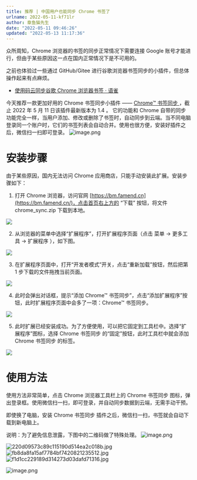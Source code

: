 ```yaml
---
title: 推荐 | 中国用户也能同步 Chrome 书签了
urlname: 2022-05-11-kf71lr
author: 章鱼猫先生
date: "2022-05-11 09:46:26"
updated: "2022-05-13 11:17:36"
---
```


众所周知，Chrome 浏览器的书签的同步正常情况下需要连接 Google 账号才能进行，但由于某些原因这一点在国内正常情况下是不可用的。

之前也体验过一些通过 GitHub/Gitee 进行谷歌浏览器书签同步的小插件，但总体操作起来有点麻烦。

- [使用码云同步谷歌 Chrome 浏览器书签 · 语雀](https://www.yuque.com/shenweiyan/cookbook/chrome-bookmark-sync)

今天推荐一款更加好用的 Chrome 书签同步小插件 —— [Chrome™ 书签同步 ](https://bm.famend.cn/)，截止 2022 年 5 月 11 日该插件最新版本为 1.4 。
它的功能和 Chrome 自带的同步功能完全一样，当用户添加、修改或删除了书签时，自动同步到云端。当不同电脑登录同一个账户时，它们的书签列表会自动合并。使用也很方便，安装好插件之后，微信扫一扫即可登录。
![image.png](https://shub-1251708715.cos.ap-guangzhou.myqcloud.com/elog-cookbook-img/FvWLou5CEcpHN-O2UW5b-zAQtXqt.png)

# 安装步骤

由于某些原因，国内无法访问 Chrome 应用商店，只能手动安装此扩展。安装步骤如下：

1.  打开 Chrome 浏览器，访问官网 [https://bm.famend.cn](https://bm.famend.cn/)，点击首页右上方的 “下载” 按钮，将文件 chrome_sync.zip 下载到本地。

![](https://shub-1251708715.cos.ap-guangzhou.myqcloud.com/elog-cookbook-img/FslExUWtvrqAhMhNGJKPVfcnlJWy.png)

2.  从浏览器的菜单中选择“扩展程序”，打开扩展程序页面（点击 菜单 -> 更多工具 -> 扩展程序 ），如下图。

![](https://shub-1251708715.cos.ap-guangzhou.myqcloud.com/elog-cookbook-img/FrUMS_19cOd8Dievnhn_dSyoSL-a.png)

3.  在扩展程序页面中，打开“开发者模式”开关，点击“重新加载”按钮，然后把第 1 步下载的文件拖拽当前页面。

![](https://shub-1251708715.cos.ap-guangzhou.myqcloud.com/elog-cookbook-img/FvYkuur-K7ITBM1W90nMJVvC2-b9.png)

4.  此时会弹出对话框，提示“添加 Chrome™ 书签同步”，点击“添加扩展程序”按钮，此时扩展程序页面中会多了一项：Chrome™ 书签同步。

![](https://shub-1251708715.cos.ap-guangzhou.myqcloud.com/elog-cookbook-img/FhxlgjYNfW3Cw0x8nnZGg5U5Rn7y.png)

5.  此时扩展已经安装成功。为了方便使用，可以把它固定到工具栏中。选择“扩展程序”图标，选择 Chrome 书签同步 的“固定”按钮，此时工具栏中就会添加 Chrome 书签同步 的标签。

![](https://shub-1251708715.cos.ap-guangzhou.myqcloud.com/elog-cookbook-img/FvXUlidd17BDkcBuJWs3klxpiPhX.png)

# 使用方法

使用方法非常简单，点击 Chrome 浏览器工具栏上的 Chrome 书签同步 图标，弹出登录框。使用微信扫一扫，即可登录，并自动同步数据到云端，无需手动干预。

即使换了电脑，安装 Chrome 书签同步 插件之后，微信扫一扫，书签就会自动下载到新电脑上。

说明：为了避免信息泄露，下图中的二维码做了特殊处理。
![image.png](https://shub-1251708715.cos.ap-guangzhou.myqcloud.com/elog-cookbook-img/FoyLUkGmH6hRAVd5gBjLZ2dp01rF.png)

![220d09573c89c115190d514ea2c018b.jpg](https://shub-1251708715.cos.ap-guangzhou.myqcloud.com/elog-cookbook-img/Fk54STWlhZRmv9LxWYYlKG-rsgv3.jpeg) ![fb8da8fa15af7784bf7420821235512.jpg](https://shub-1251708715.cos.ap-guangzhou.myqcloud.com/elog-cookbook-img/FqYN44YHK0efjNp4SnLug6Lx2tIy.jpeg)![f1d1cc229189d314273d03dafd71316.jpg](https://shub-1251708715.cos.ap-guangzhou.myqcloud.com/elog-cookbook-img/Fq58J-7_-kvbJH5YZ3oiJTH3ytoL.jpeg)

![image.png](https://shub-1251708715.cos.ap-guangzhou.myqcloud.com/elog-cookbook-img/FmrLFgANv8ziV-NyZg49kWCSzET6.png)
